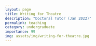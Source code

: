 ```yaml
---
layout: page
title: Writing for Theatre
description: "Doctoral Tutor (Jan 2022)"
permalink: teaching
category: undergraduate
importance: 99
img: assets/img/writing-for-theatre.jpg
---
```

